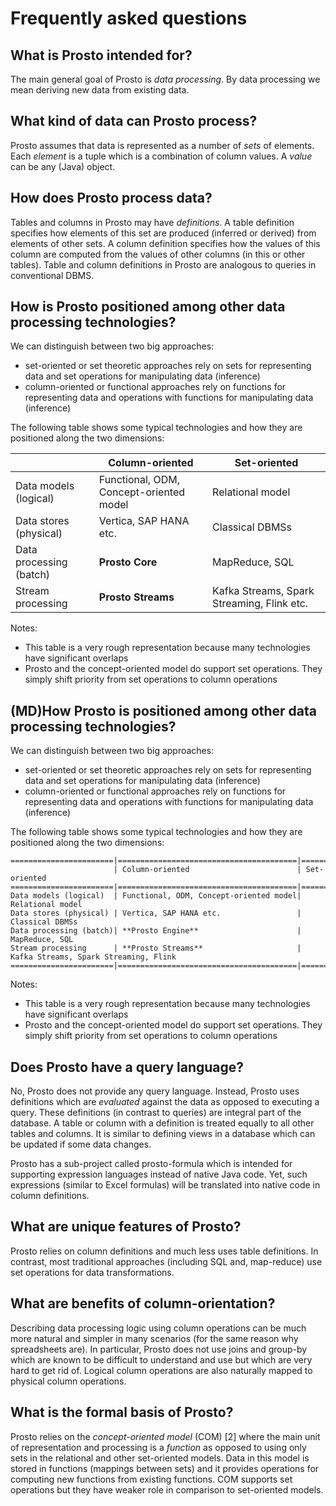 # Frequently asked questions

## What is Prosto intended for?

The main general goal of Prosto is *data processing*. By data processing we mean deriving new data from existing data.

## What kind of data can Prosto process?

Prosto assumes that data is represented as a number of *sets* of elements. Each *element* is a tuple which is a combination of column values. A *value* can be any (Java) object.

## How does Prosto process data?

Tables and columns in Prosto may have *definitions*. A table definition specifies how elements of this set are produced (inferred or derived) from elements of other sets. A column definition specifies how the values of this column are computed from the values of other columns (in this or other tables). Table and column definitions in Prosto are analogous to queries in conventional DBMS.

## How is Prosto positioned among other data processing technologies?

We can distinguish between two big approaches:
* set-oriented or set theoretic approaches rely on sets for representing data and set operations for manipulating data (inference)
* column-oriented or functional approaches rely on functions for representing data and operations with functions for manipulating data (inference)

The following table shows some typical technologies and how they are positioned along the two dimensions:

|  | Column-oriented | Set-oriented
--- | --- | ---
Data models (logical) | Functional, ODM, Concept-oriented model | Relational model
Data stores (physical) | Vertica, SAP HANA etc. | Classical DBMSs
Data processing (batch) | **Prosto Core** | MapReduce, SQL
Stream processing | **Prosto Streams** | Kafka Streams, Spark Streaming, Flink etc.

Notes:
* This table is a very rough representation because many technologies have significant overlaps 
* Prosto and the concept-oriented model do support set operations. They simply shift priority from set operations to column operations

## (MD)How Prosto is positioned among other data processing technologies?

We can distinguish between two big approaches:
* set-oriented or set theoretic approaches rely on sets for representing data and set operations for manipulating data (inference)
* column-oriented or functional approaches rely on functions for representing data and operations with functions for manipulating data (inference)

The following table shows some typical technologies and how they are positioned along the two dimensions:

```
=======================|========================================|======================================
                       | Column-oriented                        | Set-oriented
=======================|========================================|======================================
Data models (logical)  | Functional, ODM, Concept-oriented model| Relational model
Data stores (physical) | Vertica, SAP HANA etc.                 | Classical DBMSs
Data processing (batch)| **Prosto Engine**                      | MapReduce, SQL
Stream processing      | **Prosto Streams**                     | Kafka Streams, Spark Streaming, Flink
=======================|========================================|======================================
```

Notes:
* This table is a very rough representation because many technologies have significant overlaps 
* Prosto and the concept-oriented model do support set operations. They simply shift priority from set operations to column operations

## Does Prosto have a query language?

No, Prosto does not provide any query language. Instead, Prosto uses definitions which are *evaluated* against the data as opposed to executing a query. These definitions (in contrast to queries) are integral part of the database. A table or column with a definition is treated equally to all other tables and columns. It is similar to defining views in a database which can be updated if some data changes.

Prosto has a sub-project called prosto-formula which is intended for supporting expression languages instead of native Java code. Yet, such expressions (similar to Excel formulas) will be translated into native code in column definitions.

## What are unique features of Prosto?

Prosto relies on column definitions and much less uses table definitions. In contrast, most traditional approaches (including SQL and, map-reduce) use set operations for data transformations.

## What are benefits of column-orientation?

Describing data processing logic using column operations can be much more natural and simpler in many scenarios (for the same reason why spreadsheets are). In particular, Prosto does not use joins and group-by which are known to be difficult to understand and use but which are very hard to get rid of. Logical column operations are also naturally mapped to physical column operations.

## What is the formal basis of Prosto?

Prosto relies on the *concept-oriented model* (COM) [2] where the main unit of representation and processing is a *function* as opposed to using only sets in the relational and other set-oriented models. Data in this model is stored in functions (mappings between sets) and it provides operations for computing new functions from existing functions. COM supports set operations but they have weaker role in comparison to set-oriented models.
